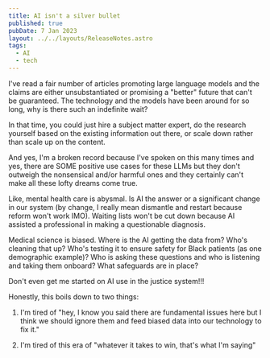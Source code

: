 ```yaml
---
title: AI isn't a silver bullet
published: true
pubDate: 7 Jan 2023
layout: ../../layouts/ReleaseNotes.astro
tags:
  - AI
  - tech
---
```


I've read a fair number of articles promoting large language models and the claims are either unsubstantiated or promising a "better" future that can't be guaranteed. The technology and the models have been around for so long, why is there such an indefinite wait?

In that time, you could just hire a subject matter expert, do the research yourself based on the existing information out there, or scale down rather than scale up on the content.

And yes, I'm a broken record because I've spoken on this many times and yes, there are SOME positive use cases for these LLMs but they don't outweigh the nonsensical and/or harmful ones and they certainly can't make all these lofty dreams come true.

Like, mental health care is abysmal. Is AI the answer or a significant change in our system (by change, I really mean dismantle and restart because reform won't work IMO). Waiting lists won't be cut down because AI assisted a professional in making a questionable diagnosis.

Medical science is biased. Where is the AI getting the data from? Who's cleaning that up? Who's testing it to ensure safety for Black patients (as one demographic example)? Who is asking these questions and who is listening and taking them onboard? What safeguards are in place?

Don't even get me started on AI use in the justice system!!!

Honestly, this boils down to two things:

1. I'm tired of "hey, I know you said there are fundamental issues here but I think we should ignore them and feed biased data into our technology to fix it."

2. I'm tired of this era of "whatever it takes to win, that's what I'm saying"